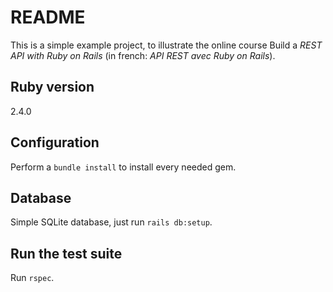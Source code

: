 # README

This is a simple example project, to illustrate the online course Build a _REST API with Ruby on Rails_ (in french: _API REST avec Ruby on Rails_).

## Ruby version

2.4.0

## Configuration

Perform a `bundle install` to install every needed gem.

## Database

Simple SQLite database, just run `rails db:setup`.

## Run the test suite

Run `rspec`.
